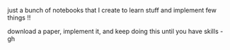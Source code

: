 


just a bunch of notebooks that I create to learn stuff and implement few things !!



download a paper, implement it, and keep doing this until you have skills - gh